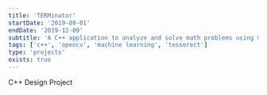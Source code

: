```yaml
---
title: 'TERMinator'
startDate: '2019-09-01'
endDate: '2019-12-09'
subtitle: 'A C++ application to analyze and solve math problems using machine learning'
tags: ['c++', 'opencv', 'machine learning', 'tesserect']
type: 'projects'
exists: true
---
```


C++ Design Project